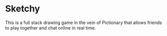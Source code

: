 # Sketchy

This is a full stack drawing game in the vein of Pictionary that allows friends to play together and chat online in real time.